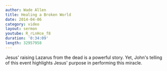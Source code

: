 ```yaml
---
author: Wade Allen
title: Healing a Broken World
date: 2014-04-06
category: video
layout: sermon
youtube: R_rLnHce_f8
duration: '0:34:09'
length: 32957958
---
```


Jesus' raising Lazarus from the dead is a powerful story. Yet, John's telling of this event highlights Jesus' purpose in performing this miracle. 
